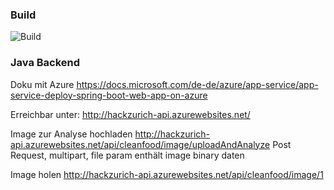 ### Build
![Build](https://gest01.visualstudio.com/_apis/public/build/definitions/2d683c4a-48ea-4d50-bfbc-64f8c40c03fe/14/badge)


### Java Backend

Doku mit Azure
https://docs.microsoft.com/de-de/azure/app-service/app-service-deploy-spring-boot-web-app-on-azure

Erreichbar unter:
http://hackzurich-api.azurewebsites.net/


Image zur Analyse hochladen
http://hackzurich-api.azurewebsites.net/api/cleanfood/image/uploadAndAnalyze
Post Request, multipart, file param enthält image binary daten


Image holen
http://hackzurich-api.azurewebsites.net/api/cleanfood/image/1

